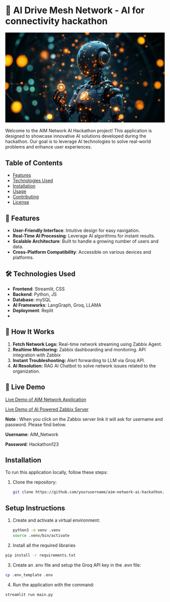 # 🚀 AI Drive Mesh Network - AI for connectivity hackathon

<img src="images/aim_network_cover_picture.jpeg" alt="AIM Network AI Cover" width="600"/>


Welcome to the AIM Network AI Hackathon project! This application is designed to showcase innovative AI solutions developed during the hackathon. Our goal is to leverage AI technologies to solve real-world problems and enhance user experiences.

## Table of Contents

- [Features](#features)
- [Technologies Used](#technologies-used)
- [Installation](#installation)
- [Usage](#usage)
- [Contributing](#contributing)
- [License](#license)

## 🌟 Features

- **User-Friendly Interface**: Intuitive design for easy navigation.
- **Real-Time AI Processing**: Leverage AI algorithms for instant results.
- **Scalable Architecture**: Built to handle a growing number of users and data.
- **Cross-Platform Compatibility**: Accessible on various devices and platforms.

## 🛠️ Technologies Used

- **Frontend**: Streamlit, CSS
- **Backend**: Python, JS
- **Database**: mySQL
- **AI Frameworks**: LangGraph, Groq, LLAMA
- **Deployment**: Replit
- 
## 🎯 How It Works
1. **Fetch Network Logs:** Real-time network streaming using Zabbix Agent.
2. **Realtime Monitoring:** Zabbix dashboarding and monitoring. API integration with Zabbix
3. **Instant Troubleshooting:** Alert forwarding to LLM via Groq API.
4. **AI Resolution:** RAG AI Chatbot to solve network issues related to the organization.

## 📡 Live Demo
[Live Demo of AIM Network Application](https://aim-network-ai-hackathon.replit.app/)


[Live Demo of AI Powered Zabbix Server](http://98.62.234.66/zabbix/zabbix.php?action=dashboard.view&dashboardid=1)

**Note** : When you click on the Zabbix server link it will ask for username and password. Please find below.

**Username**: AIM_Network

**Password**: Hackathon123

## Installation

To run this application locally, follow these steps:

1. Clone the repository:
   ```bash
   git clone https://github.com/yourusername/aim-network-ai-hackathon.git
## Setup Instructions

1. Create and activate a virtual environment:
   ```bash
   python3 -m venv .venv
   source .venv/bin/activate

2. Install all the required libraries
```bash
pip install -r requirements.txt
```

3. Create an .env file and setup the Groq API key in the .evn file:
```bash
cp .env_template .env
```

4. Run the application with the command:
```bash
streamlit run main.py
```
